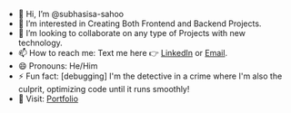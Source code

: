 - 👋 Hi, I’m @subhasisa-sahoo
- 👀 I’m interested in Creating Both Frontend and Backend Projects.
- 💞️ I’m looking to collaborate on any type of Projects with new technology.
- 📫 How to reach me: Text me here 👉 [LinkedIn](https://linkedin.com/in/subhasisa-sahoo-285616274) or [Email](subhasisasahoo098@gmail.com).
- 😄 Pronouns: He/Him
- ⚡ Fun fact: [debugging]  I'm the detective in a crime where I'm also the culprit, optimizing code until it runs smoothly!
- 🔗 Visit:  [Portfolio](https://subhasisa-sahoo.github.io/)
<!---
subhasisa-sahoo/subhasisa-sahoo is a ✨ special ✨ repository because its `README.md` (this file) appears on your GitHub profile.
You can click the Preview link to take a look at your changes.
--->
